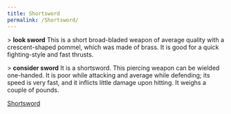 ```yaml
---
title: Shortsword
permalink: /Shortsword/
---
```


\> **look sword**
This is a short broad-bladed weapon of average quality with a
crescent-shaped
pommel, which was made of brass. It is good for a quick fighting-style
and fast
thrusts.

\> **consider sword**
It is a shortsword.
This piercing weapon can be wielded one-handed.
It is poor while attacking and average while defending; its speed is
very fast, and it inflicts little damage upon hitting.
It weighs a couple of pounds.

[Shortsword](Category:_Piercing_weapons "wikilink")